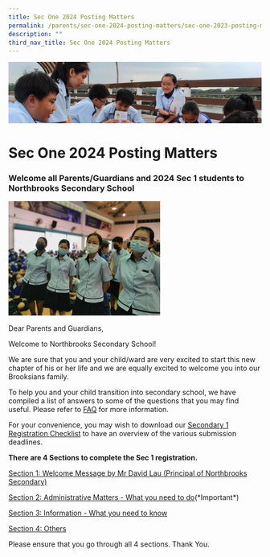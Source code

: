 ```yaml
---
title: Sec One 2024 Posting Matters
permalink: /parents/sec-one-2024-posting-matters/sec-one-2023-posting-matters/
description: ""
third_nav_title: Sec One 2024 Posting Matters
---
```

![](/images/Parentsbanner.jpg)

Sec One 2024 Posting Matters
============================

### Welcome all Parents/Guardians and 2024 Sec 1 students to Northbrooks Secondary School


<img src="/images/cover%20picture.jpg" style="width:60%">

Dear Parents and Guardians,&nbsp;  
  
Welcome to Northbrooks Secondary School!&nbsp;  
  
We are sure that you and your child/ward are very excited to start this new chapter of his or her life and we are equally excited to welcome you into our Brooksians family.&nbsp;  
  
To help you and your child transition into secondary school, we have compiled a list of answers to some of the questions that you may find useful. Please refer to&nbsp;[FAQ](/files/FAQ.pdf)&nbsp;for more information.

  

For your convenience, you may wish to&nbsp;download our [Secondary 1 Registration Checklist](/files/Checklist.pdf)&nbsp;to have an overview of the various submission deadlines.

 

<b>There are 4 Sections to complete the Sec 1 registration.</b>

[Section 1: Welcome Message by Mr David Lau (Principal of Northbrooks Secondary)](/parents/Sec-One-2023-Posting-Matters/Section-1-Welcome-Message-by-Mr-David-Lau/)

[Section 2: Administrative Matters - What you need to do](/parents/Sec-One-2023-Posting-Matters/Section-2-Administrative-Matters-What-you-need-to-do/)(\*Important\*)

[Section 3: Information - What you need to know](/parents/Sec-One-2023-Posting-Matters/section-3-what-you-need-to-know/)

[Section 4: Others](/parents/Sec-One-2023-Posting-Matters/Section-4-Others/)

Please ensure that you go through all 4 sections. Thank You.
